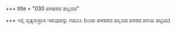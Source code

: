 +++
title = "030 ಪಳಹರದ ಪಲ್ಲವದ"

+++
ಇಲ್ಲಿ ವೃತ್ಯನುಪ್ರಾಸ ಇರುವುದನ್ನು ಗಮನಿಸಿ (ಉದಾ ಪಳಹರದ ಪಲ್ಲವದ ಪಸರದ ಪಳಿಯ ಪಟ್ಟಿಯ)